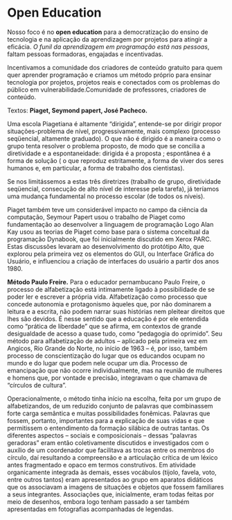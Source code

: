 # Open Education

Nosso foco é no **open education** para a democratização do ensino de tecnologia e na aplicação da aprendizagem por projetos para atingir a eficácia. *O funil da aprendizagem em programação está nas pessoas*, faltam pessoas formadoras, engajadas e incentivadas.

Incentivamos a comunidade dos criadores de conteúdo gratuito para quem quer aprender programação e criamos um método próprio para ensinar tecnologia por projetos, projetos reais e conectados com os problemas do público em vulnerabilidade.Comunidade de professores, criadores de conteúdo.


Textos: 
**Piaget, Seymond papert, José Pacheco.**

Uma escola Piagetiana é altamente “dirigida”, entende-se por dirigir propor situações-problema de nível, progressivamente, mais complexo (processo seqüencial, altamente graduado). O que não é dirigido é a maneira como o grupo tenta resolver o problema proposto, de modo que se concilia a diretividade e a espontaneidade: dirigida é a proposta ; espontânea é a forma de solução ( o que reproduz estritamente, a forma de viver dos seres humanos e, em particular, a forma de trabalho dos cientistas).

Se nos limitássemos a estas três diretrizes (trabalho de grupo, diretividade seqüencial, consecução de alto nível de interesse pela tarefa), já teríamos uma mudança fundamental no processo escolar (de todos os níveis).

Piaget também teve um considerável impacto no campo da ciência da computação, Seymour Papert usou o trabalho de Piaget como fundamentação ao desenvolver a linguagem de programação Logo Alan Kay usou as teorias de Piaget como base para o sistema conceitual da programação Dynabook, que foi inicialmente discutido em Xerox PARC. Estas discussões levaram ao desenvolvimento do protótipo Alto, que explorou pela primeira vez os elementos do GUI, ou Interface Gráfica do Usuário, e influenciou a criação de interfaces do usuário a partir dos anos 1980.


**Método Paulo Freire.**
Para o educador pernambucano Paulo Freire, o processo de alfabetização está intimamente ligado à possibilidade de se poder ler e escrever a própria vida. Alfabetização como processo que concede autonomia e protagonismo àqueles que, por não dominarem a leitura e a escrita, não podem narrar suas histórias nem pleitear direitos que lhes são devidos. É nesse sentido que a educação é por ele entendida como “prática de liberdade” que se afirma, em contextos de grande desigualdade de acesso a quase tudo, como “pedagogia do oprimido”. Seu método para alfabetização de adultos – aplicado pela primeira vez em Angicos, Rio Grande do Norte, no início de 1963 – é, por isso, também processo de conscientização do lugar que os educandos ocupam no mundo e do lugar que podem nele ocupar um dia. Processo de emancipação que não ocorre individualmente, mas na reunião de mulheres e homens que, por vontade e precisão, integravam o que chamava de “círculos de cultura”. 
 
Operacionalmente, o método tinha início na escolha, feita por um grupo de alfabetizandos, de um reduzido conjunto de palavras que combinassem forte carga semântica e muitas possibilidades fonêmicas. Palavras que fossem, portanto, importantes para a explicação de suas vidas e que permitissem o entendimento da formação silábica de outras tantas. Os diferentes aspectos – sociais e composicionais – dessas “palavras geradoras” eram então coletivamente discutidos e investigados com o auxílio de um coordenador que facilitava as trocas entre os membros do círculo, daí resultando a compreensão e a articulação crítica de um léxico antes fragmentado e opaco em termos construtivos. Em atividade organicamente integrada às demais, esses vocábulos (tijolo, favela, voto, entre outros tantos) eram apresentados ao grupo em aparatos didáticos que os associavam a imagens de situações e objetos que fossem familiares a seus integrantes. Associações que, inicialmente, eram todas feitas por meio de desenhos, embora logo tenham passado a ser também apresentadas em fotografias acompanhadas de legendas.
